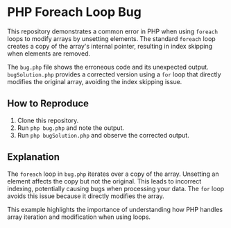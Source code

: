 # PHP Foreach Loop Bug

This repository demonstrates a common error in PHP when using `foreach` loops to modify arrays by unsetting elements.  The standard `foreach` loop creates a copy of the array's internal pointer, resulting in index skipping when elements are removed.

The `bug.php` file shows the erroneous code and its unexpected output.  `bugSolution.php` provides a corrected version using a `for` loop that directly modifies the original array, avoiding the index skipping issue. 

## How to Reproduce

1. Clone this repository.
2. Run `php bug.php` and note the output.
3. Run `php bugSolution.php` and observe the corrected output.

## Explanation

The `foreach` loop in `bug.php` iterates over a copy of the array. Unsetting an element affects the copy but not the original. This leads to incorrect indexing, potentially causing bugs when processing your data.  The `for` loop avoids this issue because it directly modifies the array.

This example highlights the importance of understanding how PHP handles array iteration and modification when using loops.
